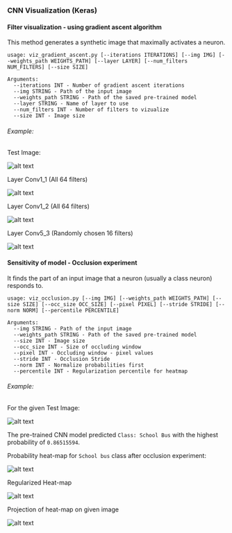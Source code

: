 ### CNN Visualization (Keras)

#### Filter visualization - using gradient ascent algorithm
  
  This method generates a synthetic image that maximally activates a neuron.


    usage: viz_gradient_ascent.py [--iterations ITERATIONS] [--img IMG] [--weights_path WEIGHTS_PATH] [--layer LAYER] [--num_filters NUM_FILTERS] [--size SIZE]

    Arguments:
      --iterations INT - Number of gradient ascent iterations
      --img STRING - Path of the input image
      --weights_path STRING - Path of the saved pre-trained model
      --layer STRING - Name of layer to use
      --num_filters INT - Number of filters to vizualize
      --size INT - Image size

###### Example:

Test Image:

![alt text](https://github.com/pranshu28/cnn-viz/test_image/index.jpeg "Test Image")

Layer Conv1_1 (All 64 filters)

![alt text](https://github.com/pranshu28/cnn-viz/cnn_filters/filters_conv1_1_index.jpeg "Layer Conv1_1")

Layer Conv1_2 (All 64 filters)

![alt text](https://github.com/pranshu28/cnn-viz/cnn_filters/filters_conv1_2_index.jpeg "Layer Conv1_2")

Layer Conv5_3 (Randomly chosen 16 filters)

![alt text](https://github.com/pranshu28/cnn-viz/cnn_filters/filters_conv5_3_index.jpeg "Layer Conv5_3")

#### Sensitivity of model - Occlusion experiment 
  
  It finds the part of an input image that a neuron (usually a class neuron) responds to.

    usage: viz_occlusion.py [--img IMG] [--weights_path WEIGHTS_PATH] [--size SIZE] [--occ_size OCC_SIZE] [--pixel PIXEL] [--stride STRIDE] [--norm NORM] [--percentile PERCENTILE]

    Arguments:
      --img STRING - Path of the input image      
      --weights_path STRING - Path of the saved pre-trained model      
      --size INT - Image size      
      --occ_size INT - Size of occluding window      
      --pixel INT - Occluding window - pixel values      
      --stride INT - Occlusion Stride      
      --norm INT - Normalize probabilities first      
      --percentile INT - Regularization percentile for heatmap

###### Example:

For the given Test Image:

![alt text](https://github.com/pranshu28/cnn-viz/test_image/bus.jpg "Test Image")

The pre-trained CNN model predicted `Class: School Bus` with the highest probability of `0.86515594`.    

Probability heat-map for `School bus` class after occlusion experiment:

![alt text](https://github.com/pranshu28/cnn-viz/occ_exp/heatmap_bus.jpg "Probability heatmap after occlusion experiment")

Regularized Heat-map

![alt text](https://github.com/pranshu28/cnn-viz/occ_exp/heatmap_reg_bus.jpg "Regularized Heatmap")

Projection of heat-map on given image

![alt text](https://github.com/pranshu28/cnn-viz/occ_exp/final_bus.jpg "Projection of Heatmap on given image")
